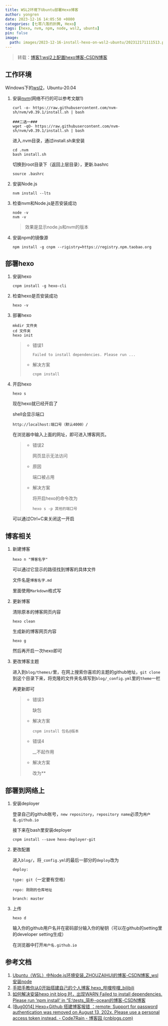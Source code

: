 ```yaml
---
title: WSL2环境下Ubuntu部署Hexo博客
author: yongren
date: 2023-12-16 14:05:50 +0800
categories: [七零八落的折腾, Hexo]
tags: [hexo, nvm, npm, node, wsl2, ubuntu]
pin: false
image:
  path: images/2023-12-16-install-hexo-on-wsl2-ubuntu/202312171111513.png
---
```


> 转载：[博客1:wsl2上配置hexo博客-CSDN博客](https://blog.csdn.net/iamtheplayer/article/details/128317770)

## 工作环境

Windows下的[wsl2](https://so.csdn.net/so/search?q=wsl2&spm=1001.2101.3001.7020)，Ubuntu-20.04

1. 安装[nvm](https://so.csdn.net/so/search?q=nvm&spm=1001.2101.3001.7020)(网络不行的可以参考文献1)

    ```
    curl -o- https://raw.githubusercontent.com/nvm-sh/nvm/v0.39.1/install.sh | bash
    
    ###二选一###
    wget -qO- https://raw.githubusercontent.com/nvm-sh/nvm/v0.39.1/install.sh | bash
    ```

    进入.nvm目录，通过install.sh来安装

    ```
    cd .nvm
    bash install.sh
    ```

    切换到root目录下（返回上层目录），更新.bashrc

    ```
    source .bashrc
    ```

2. 安装Node.js

    ```
    nvm install --lts
    ```

3. 检查nvm和Node.js是否安装成功

    ```
    node -v
    nvm -v
    ```

    > 效果是显示node.js和nvm的版本

4. 安装npm的镜像源

    ```
    npm install -g cnpm --rigistry=https://registry.npm.taobao.org
    ```

## 部署hexo
1. 安装hexo
    ```
    cnpm install -g hexo-cli
    ```

6. 检查hexo是否安装成功

    ```
    hexo -v
    ```

7. 部署hexo

    ```
    mkdir 文件夹
    cd 文件夹
    hexo init
    ```

    > - 错误1
    >
    >   `Failed to install dependencies. Please run ...`
    >
    > - 解决方案
    >
    >   `cnpm install`
    
8. 开启hexo

    ```
    hexo s
    ```

    现在hexo就已经开启了

    shell会显示端口

    ```
    http://localhost:端口号（默认4000）/
    ```

    在浏览器中输入上面的网址，即可进入博客网页。

    > - 错误2
    >
    >   网页显示无法访问
    >
    > - 原因
    >
    >   端口被占用
    >
    > - 解决方案
    >
    >   将开启hexo的命令改为
    >
    >   `hexo s -p 其他的端口号`
    >
    
    可以通过Ctrl+C来关闭这一开启

## 博客相关
1. 新建博客

    ```
    hexo n "博客名字"
    ```

    可以通过它显示的路径找到博客的具体文件

    文件名是`博客名字.md`

    里面使用`Markdown`格式写

2. 更新博客

    清除原本的博客网页内容

    ```
    hexo clean
    ```

    生成新的博客网页内容

    ```
    hexo g
    ```

    然后再开启一次hexo即可

3. 更改博客主题

    进入到`blog/themes/`里，在网上搜索你喜欢的主题的github地址，`git clone`到这个目录下来，将克隆的文件夹名填写到`blog/_config.yml`里的`theme`一栏

    再更新即可

    > - 错误3
    >
    >   缺包
    >
    > - 解决方案
    >
    >   `cnpm install 包名@版本`
    >
    > - 错误4
    >
    >   __不起作用
    >
    > - 解决方案
    >
    >   改为**

## 部署到网络上

1. 安装deployer

   登录自己的github账号，`new repository`，`repository name`必须为`用户名.github.io`

   接下来在bash里安装deployer

   `cnpm install --save hexo-deployer-git`

2. 更改配置

   进入`blog/`，将`_config.yml`的最后一部分的`deploy`改为

   `deploy:`

   `type: git`（一定要有空格）

   `repo: 刚刚的仓库地址`

   `branch: master`

3. 上传

   `hexo d`

   输入你的github用户名并在密码部分输入你的秘钥（可以在github的setting里的developer setting生成）

   在浏览器中打开`用户名.github.io`

## 参考文档

1. [Ubuntu（WSL）中Node.js环境安装_ZHOUZAIHUI的博客-CSDN博客_wsl 安装node](https://blog.csdn.net/gandongusa/article/details/123010941)
2. [手把手教你从0开始搭建自己的个人博客 hexo_哔哩哔哩_bilibili](https://www.bilibili.com/video/BV1Yb411a7ty/?vd_source=92b6f4a65908f6aa7ab090b39f23b212)
3. [如何解决安装hexo init blog 时，出现WARN Failed to install dependencies. Please run ‘npm install‘ in “E:\tests_简朴-ocean的博客-CSDN博客](https://blog.csdn.net/weixin_44237337/article/details/119994618)
4. [[Bug0014\] Hexo+Github 搭建博客报错 ：remote: Support for password authentication was removed on August 13, 202x. Please use a personal access token instead. - Code7Rain - 博客园 (cnblogs.com)](https://www.cnblogs.com/Code-Rain/p/16357616.html)
